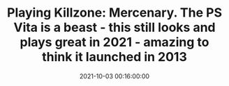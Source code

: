 ---
layout: quote
title: "Playing Killzone: Mercenary. The PS Vita is a beast - this still looks and plays great in 2021 - amazing to think it launched in 2013"
date: '2021-10-03 00:16:00:00'
overrideUrl: "https://twitter.com/jamesfmackenzie/status/1444516613978472450"
tags: [Retrogaming, Tweets, Videogames]
---